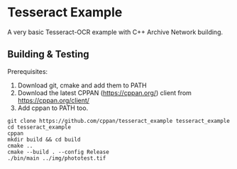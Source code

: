 # Tesseract Example

A very basic Tesseract-OCR example with C++ Archive Network building.

## Building & Testing

Prerequisites:

1. Download git, cmake and add them to PATH
2. Download the latest CPPAN (https://cppan.org/) client from https://cppan.org/client/
3. Add cppan to PATH too.

```
git clone https://github.com/cppan/tesseract_example tesseract_example
cd tesseract_example
cppan
mkdir build && cd build
cmake ..
cmake --build . --config Release
./bin/main ../img/phototest.tif
```
